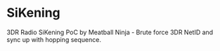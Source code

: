 # SiKening
3DR Radio SiKening PoC by Meatball Ninja - Brute force 3DR NetID and sync up with hopping sequence. 
